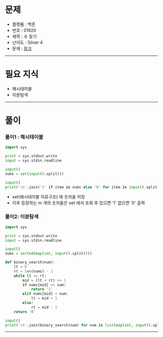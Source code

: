 # 문제
- 플랫폼 : 백준
- 번호 : 01920
- 제목 : 수 찾기
- 난이도 : Silver 4
- 문제 : <a href="https://www.acmicpc.net/problem/1920" target="_blank">링크</a>

---

# 필요 지식
- 해시테이블
- 이분탐색

---

# 풀이
### 풀이1 : 해시테이블
```python
import sys

print = sys.stdout.write
input = sys.stdin.readline

input()
nums = set(input().split())

input()
print('\n'.join('1' if item in nums else '0' for item in input().split()))
```
- set(해시테이블 자료구조) 에 숫자을 저장
- 이후 등장하는 m 개의 숫자들은 set 에서 조회 후 있으면 '1' 없으면 '0' 출력

### 풀이2: 이분탐색
```python
import sys

print = sys.stdout.write
input = sys.stdin.readline

input()
nums = sorted(map(int, input().split()))

def binary_search(num):
    lt = 0
    rt = len(nums) - 1
    while lt <= rt:
        mid = (lt + rt) >> 1
        if nums[mid] == num:
            return '1'
        elif nums[mid] < num:
            lt = mid + 1
        else:
            rt = mid - 1
    return '0'

input()
print('\n'.join(binary_search(num) for num in list(map(int, input().split()))))
```

---
